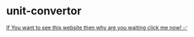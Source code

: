 # unit-convertor

<a href="https://unit-convertor-with-harry.netlify.app/" >If You want to see this website then why are you waiting click me now! ✅</a>
